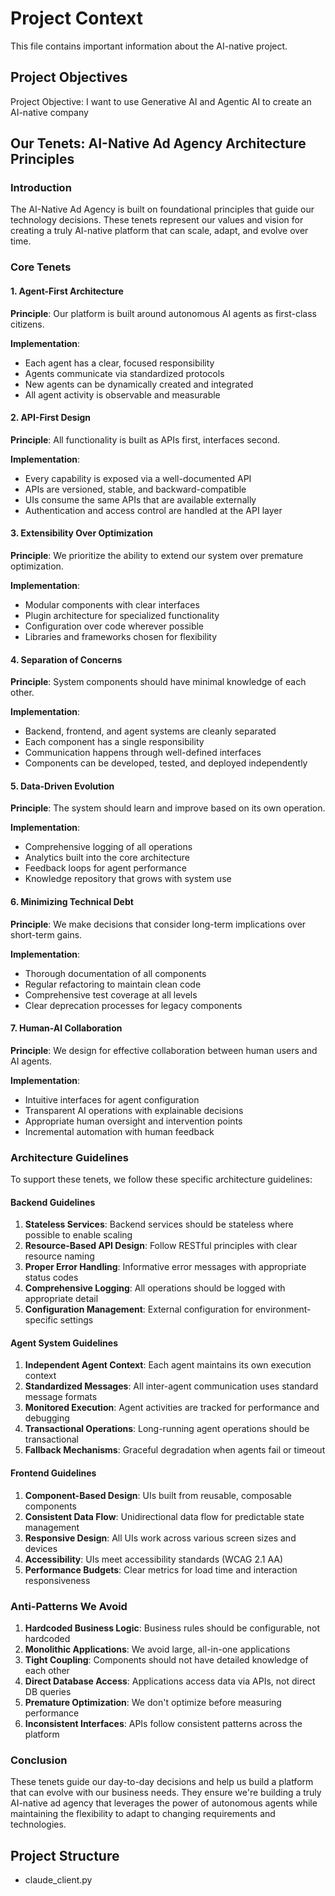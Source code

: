 # Project Context

This file contains important information about the AI-native project.

## Project Objectives

Project Objective: I want to use Generative AI and Agentic AI to create an AI-native company

## Our Tenets: AI-Native Ad Agency Architecture Principles

<!-- SPDX-License-Identifier: MIT -->
<!-- Copyright (c) 2025 Vamsi Duvvuri -->

### Introduction

The AI-Native Ad Agency is built on foundational principles that guide our technology decisions. These tenets represent our values and vision for creating a truly AI-native platform that can scale, adapt, and evolve over time.

### Core Tenets

#### 1. Agent-First Architecture

**Principle**: Our platform is built around autonomous AI agents as first-class citizens.

**Implementation**:
- Each agent has a clear, focused responsibility
- Agents communicate via standardized protocols
- New agents can be dynamically created and integrated
- All agent activity is observable and measurable

#### 2. API-First Design

**Principle**: All functionality is built as APIs first, interfaces second.

**Implementation**:
- Every capability is exposed via a well-documented API
- APIs are versioned, stable, and backward-compatible
- UIs consume the same APIs that are available externally
- Authentication and access control are handled at the API layer

#### 3. Extensibility Over Optimization

**Principle**: We prioritize the ability to extend our system over premature optimization.

**Implementation**:
- Modular components with clear interfaces
- Plugin architecture for specialized functionality
- Configuration over code wherever possible
- Libraries and frameworks chosen for flexibility

#### 4. Separation of Concerns

**Principle**: System components should have minimal knowledge of each other.

**Implementation**:
- Backend, frontend, and agent systems are cleanly separated
- Each component has a single responsibility
- Communication happens through well-defined interfaces
- Components can be developed, tested, and deployed independently

#### 5. Data-Driven Evolution

**Principle**: The system should learn and improve based on its own operation.

**Implementation**:
- Comprehensive logging of all operations
- Analytics built into the core architecture
- Feedback loops for agent performance
- Knowledge repository that grows with system use

#### 6. Minimizing Technical Debt

**Principle**: We make decisions that consider long-term implications over short-term gains.

**Implementation**:
- Thorough documentation of all components
- Regular refactoring to maintain clean code
- Comprehensive test coverage at all levels
- Clear deprecation processes for legacy components

#### 7. Human-AI Collaboration

**Principle**: We design for effective collaboration between human users and AI agents.

**Implementation**:
- Intuitive interfaces for agent configuration
- Transparent AI operations with explainable decisions
- Appropriate human oversight and intervention points
- Incremental automation with human feedback

### Architecture Guidelines

To support these tenets, we follow these specific architecture guidelines:

#### Backend Guidelines

1. **Stateless Services**: Backend services should be stateless where possible to enable scaling
2. **Resource-Based API Design**: Follow RESTful principles with clear resource naming
3. **Proper Error Handling**: Informative error messages with appropriate status codes
4. **Comprehensive Logging**: All operations should be logged with appropriate detail
5. **Configuration Management**: External configuration for environment-specific settings

#### Agent System Guidelines

1. **Independent Agent Context**: Each agent maintains its own execution context
2. **Standardized Messages**: All inter-agent communication uses standard message formats
3. **Monitored Execution**: Agent activities are tracked for performance and debugging
4. **Transactional Operations**: Long-running agent operations should be transactional
5. **Fallback Mechanisms**: Graceful degradation when agents fail or timeout

#### Frontend Guidelines

1. **Component-Based Design**: UIs built from reusable, composable components
2. **Consistent Data Flow**: Unidirectional data flow for predictable state management
3. **Responsive Design**: All UIs work across various screen sizes and devices
4. **Accessibility**: UIs meet accessibility standards (WCAG 2.1 AA)
5. **Performance Budgets**: Clear metrics for load time and interaction responsiveness

### Anti-Patterns We Avoid

1. **Hardcoded Business Logic**: Business rules should be configurable, not hardcoded
2. **Monolithic Applications**: We avoid large, all-in-one applications
3. **Tight Coupling**: Components should not have detailed knowledge of each other
4. **Direct Database Access**: Applications access data via APIs, not direct DB queries
5. **Premature Optimization**: We don't optimize before measuring performance
6. **Inconsistent Interfaces**: APIs follow consistent patterns across the platform

### Conclusion

These tenets guide our day-to-day decisions and help us build a platform that can evolve with our business needs. They ensure we're building a truly AI-native ad agency that leverages the power of autonomous agents while maintaining the flexibility to adapt to changing requirements and technologies.

## Project Structure

- claude_client.py
